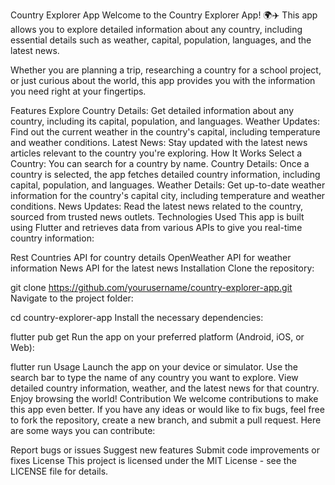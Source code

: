Country Explorer App
Welcome to the Country Explorer App! 🌍✈️ This app allows you to explore detailed information about any country, including essential details such as weather, capital, population, languages, and the latest news.

Whether you are planning a trip, researching a country for a school project, or just curious about the world, this app provides you with the information you need right at your fingertips.

Features
Explore Country Details: Get detailed information about any country, including its capital, population, and languages.
Weather Updates: Find out the current weather in the country's capital, including temperature and weather conditions.
Latest News: Stay updated with the latest news articles relevant to the country you're exploring.
How It Works
Select a Country: You can search for a country by name.
Country Details: Once a country is selected, the app fetches detailed country information, including capital, population, and languages.
Weather Details: Get up-to-date weather information for the country's capital city, including temperature and weather conditions.
News Updates: Read the latest news related to the country, sourced from trusted news outlets.
Technologies Used
This app is built using Flutter and retrieves data from various APIs to give you real-time country information:

Rest Countries API for country details
OpenWeather API for weather information
News API for the latest news
Installation
Clone the repository:


git clone https://github.com/yourusername/country-explorer-app.git
Navigate to the project folder:


cd country-explorer-app
Install the necessary dependencies:


flutter pub get
Run the app on your preferred platform (Android, iOS, or Web):


flutter run
Usage
Launch the app on your device or simulator.
Use the search bar to type the name of any country you want to explore.
View detailed country information, weather, and the latest news for that country.
Enjoy browsing the world!
Contribution
We welcome contributions to make this app even better. If you have any ideas or would like to fix bugs, feel free to fork the repository, create a new branch, and submit a pull request. Here are some ways you can contribute:

Report bugs or issues
Suggest new features
Submit code improvements or fixes
License
This project is licensed under the MIT License - see the LICENSE file for details.
